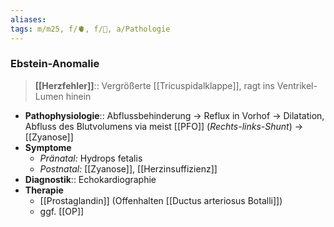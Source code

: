 ```yaml
---
aliases: 
tags: m/m25, f/🫀, f/🦄, a/Pathologie
---
```

### Ebstein-Anomalie
> **[[Herzfehler]]**:: Vergrößerte [[Tricuspidalklappe]], ragt ins Ventrikel-Lumen hinein
- **Pathophysiologie**:: Abflussbehinderung → Reflux in Vorhof → Dilatation, Abfluss des Blutvolumens via meist [[PFO]] (*Rechts-links-Shunt*) → [[Zyanose]]
- **Symptome**
	- *Pränatal:* Hydrops fetalis
	- *Postnatal:* [[Zyanose]], [[Herzinsuffizienz]]
- **Diagnostik**:: Echokardiographie
- **Therapie**
	- [[Prostaglandin]] (Offenhalten [[Ductus arteriosus Botalli]])
	- ggf. [[OP]]
